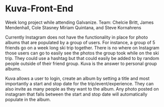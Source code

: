 # Kuva-Front-End

Week long project while attending Galvanize. 
Team: Chelcie Britt, James Mendenhall, Cole Stasney Miriam Quintana, and Steve Kornahrens

Currently Instagram does not have the functionality in place for photo albums that are populated by a group of users. For instance, a group of 5 friends go on a week long ski trip together. There is no where on Instagram those users can go to easily see the photos the group took while on the ski trip. They could use a hashtag but that could easily be added to by random people outside of their friend group. Kuva is the answer to personal group albums. 

Kuva allows a user to login, create an album by setting a title and most importantly a start and stop date for the trip/event/experience. They can also invite as many people as they want to the album. Any photo posted on instagram that falls between the start and stop date will automatically populate in the album.
